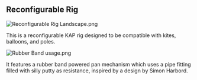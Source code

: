 ## Reconfigurable Rig

![Reconfigurable Rig Landscape.png](file:///Users/ranonpritchard/Desktop/Reconfigurable-Rig/Reconfigurable%20Rig%20Configuration%20Renders.png)
  
  
This is a reconfigurable KAP rig designed to be compatible with kites, balloons, and poles. 

![Rubber Band usage.png](file:///Users/ranonpritchard/Desktop/Reconfigurable-Rig/Rubber%20Band%20Usage.png)

It features a rubber band powered pan mechanism which uses a pipe fitting filled with silly putty as resistance, inspired by a design by Simon Harbord.
